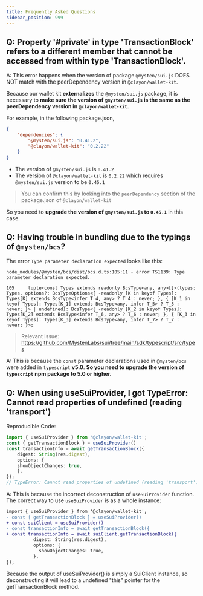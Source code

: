 ```yaml
---
title: Frequently Asked Questions
sidebar_position: 999
---
```


## Q:  Property '#private' in type 'TransactionBlock' refers to a different member that cannot be accessed from within type 'TransactionBlock'.

A: This error happens when the version of package `@mysten/sui.js` DOES NOT match with the peerDependency version in `@clayon/wallet-kit`. 

Because our wallet kit **externalizes** the `@mysten/sui.js` package, it is necessary to **make sure the version of `@mysten/sui.js` is the same as the peerDependency version in `@clayon/wallet-kit`**.

For example, in the following package.json, 

```json
{
    "dependencies": {
        "@mysten/sui.js": "0.41.2",
        "@clayon/wallet-kit": "0.2.22"
    }
}
```

- The version of `@mysten/sui.js` is `0.41.2`
- The version of `@clayon/wallet-kit` is `0.2.22` which requires `@mysten/sui.js` version to be `0.45.1`
> You can confirm this by looking into the `peerDependency` section of the package.json of `@clayon/wallet-kit`

So you need to **upgrade the version of `@mysten/sui.js` to `0.45.1`** in this case.


## Q: Having trouble in bundling due to the typings of `@mysten/bcs`?

The error `Type parameter declaration expected` looks like this:

```
node_modules/@mysten/bcs/dist/bcs.d.ts:105:11 - error TS1139: Type parameter declaration expected.

105     tuple<const Types extends readonly BcsType<any, any>[]>(types: Types, options?: BcsTypeOptions<{ -readonly [K in keyof Types]: Types[K] extends BcsType<infer T_4, any> ? T_4 : never; }, { [K_1 in keyof Types]: Types[K_1] extends BcsType<any, infer T_5> ? T_5 : never; }> | undefined): BcsType<{ -readonly [K_2 in keyof Types]: Types[K_2] extends BcsType<infer T_6, any> ? T_6 : never; }, { [K_3 in keyof Types]: Types[K_3] extends BcsType<any, infer T_7> ? T_7 : never; }>;
```

> Relevant Issue: https://github.com/MystenLabs/sui/tree/main/sdk/typescript/src/types

A: This is because the `const` parameter declarations used in `@mysten/bcs` were added in `typescript` **v5.0**.
**So you need to upgrade the version of `typescript` npm package to 5.0 or higher.**

## Q: When using useSuiProvider, I got TypeError: Cannot read properties of undefined (reading 'transport')

Reproducible Code:

```ts
import { useSuiProvider } from '@clayon/wallet-kit';
const { getTransactionBlock } = useSuiProvider()
const transactionInfo = await getTransactionBlock({
    digest: String(res.digest),
    options: {
    showObjectChanges: true,
    },
});
// TypeError: Cannot read properties of undefined (reading 'transport'), at getTransactionBlock
```

A: This is because the incorrect deconstruction of `useSuiProvider` function. The correct way to use `useSuiProvider` is as a whole instance:

```diff
import { useSuiProvider } from '@clayon/wallet-kit';
- const { getTransactionBlock } = useSuiProvider()
+ const suiClient = useSuiProvider()
- const transactionInfo = await getTransactionBlock({
+ const transactionInfo = await suiClient.getTransactionBlock({
          digest: String(res.digest),
          options: {
            showObjectChanges: true,
          },
});
```

Because the output of useSuiProvider() is simply a SuiClient instance, so deconstructing it will lead to a undefined "this" pointer for the getTransactionBlock method.


